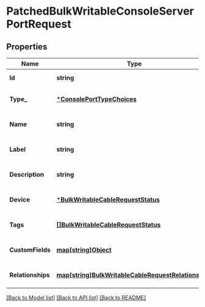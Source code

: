 # PatchedBulkWritableConsoleServerPortRequest

## Properties
Name | Type | Description | Notes
------------ | ------------- | ------------- | -------------
**Id** | **string** |  | [default to null]
**Type_** | [***ConsolePortTypeChoices**](ConsolePortTypeChoices.md) |  | [optional] [default to null]
**Name** | **string** |  | [optional] [default to null]
**Label** | **string** | Physical label | [optional] [default to null]
**Description** | **string** |  | [optional] [default to null]
**Device** | [***BulkWritableCableRequestStatus**](BulkWritableCableRequest_status.md) |  | [optional] [default to null]
**Tags** | [**[]BulkWritableCableRequestStatus**](BulkWritableCableRequest_status.md) |  | [optional] [default to null]
**CustomFields** | [**map[string]Object**](.md) |  | [optional] [default to null]
**Relationships** | [**map[string]BulkWritableCableRequestRelationships**](BulkWritableCableRequest_relationships.md) |  | [optional] [default to null]

[[Back to Model list]](../README.md#documentation-for-models) [[Back to API list]](../README.md#documentation-for-api-endpoints) [[Back to README]](../README.md)

